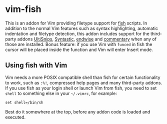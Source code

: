 vim-fish
========

This is an addon for Vim providing filetype support for [fish][] scripts.  In
addition to the normal Vim features such as syntax highlighting, automatic
indentation and filetype detection, this addon includes support for the
third-party addons [UltiSnips][], [Syntastic][], [endwise][] and [commentary][]
when any of those are installed.  Bonus feature: if you use Vim with `funced`
in fish the cursor will be placed inside the function and Vim will enter Insert
mode.

[fish]: https://github.com/fish-shell/fish-shell
[UltiSnips]: https://github.com/SirVer/ultisnips
[Syntastic]: https://github.com/scrooloose/syntastic
[endwise]: https://github.com/tpope/vim-endwise
[commentary]: https://github.com/tpope/vim-commentary


Using fish with Vim
-------------------

Vim needs a more POSIX compatible shell than fish for certain functionality to
work, such as `:%!`, compressed help pages and many third-party addons.  If you
use fish as your login shell or launch Vim from fish, you need to set `shell`
to something else in your `~/.vimrc`, for example:

```vim
set shell=/bin/sh
```

Best do it somewhere at the top, before any addon code is loaded and executed.
